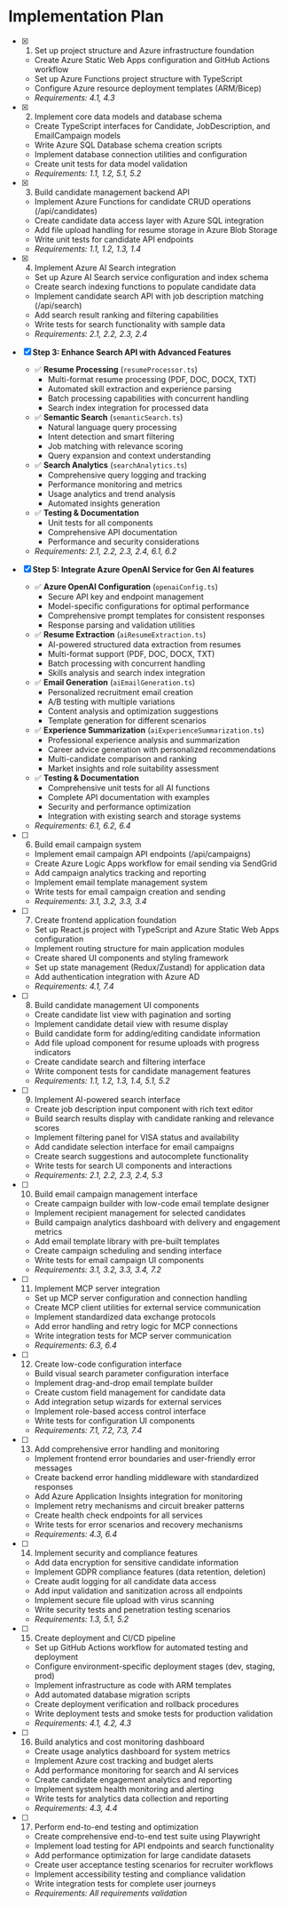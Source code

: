 # Implementation Plan

- [x] 1. Set up project structure and Azure infrastructure foundation





  - Create Azure Static Web Apps configuration and GitHub Actions workflow
  - Set up Azure Functions project structure with TypeScript
  - Configure Azure resource deployment templates (ARM/Bicep)
  - _Requirements: 4.1, 4.3_

- [x] 2. Implement core data models and database schema








  - Create TypeScript interfaces for Candidate, JobDescription, and EmailCampaign models
  - Write Azure SQL Database schema creation scripts
  - Implement database connection utilities and configuration
  - Create unit tests for data model validation
  - _Requirements: 1.1, 1.2, 5.1, 5.2_

- [x] 3. Build candidate management backend API

  - Implement Azure Functions for candidate CRUD operations (/api/candidates)
  - Create candidate data access layer with Azure SQL integration
  - Add file upload handling for resume storage in Azure Blob Storage
  - Write unit tests for candidate API endpoints
  - _Requirements: 1.1, 1.2, 1.3, 1.4_

- [x] 4. Implement Azure AI Search integration




  - Set up Azure AI Search service configuration and index schema
  - Create search indexing functions to populate candidate data
  - Implement candidate search API with job description matching (/api/search)
  - Add search result ranking and filtering capabilities
  - Write tests for search functionality with sample data
  - _Requirements: 2.1, 2.2, 2.3, 2.4_

- [x] **Step 3: Enhance Search API with Advanced Features**
  - ✅ **Resume Processing** (`resumeProcessor.ts`)
    - Multi-format resume processing (PDF, DOC, DOCX, TXT)
    - Automated skill extraction and experience parsing
    - Batch processing capabilities with concurrent handling
    - Search index integration for processed data
  - ✅ **Semantic Search** (`semanticSearch.ts`)
    - Natural language query processing
    - Intent detection and smart filtering
    - Job matching with relevance scoring
    - Query expansion and context understanding
  - ✅ **Search Analytics** (`searchAnalytics.ts`)
    - Comprehensive query logging and tracking
    - Performance monitoring and metrics
    - Usage analytics and trend analysis
    - Automated insights generation
  - ✅ **Testing & Documentation**
    - Unit tests for all components
    - Comprehensive API documentation
    - Performance and security considerations
  - _Requirements: 2.1, 2.2, 2.3, 2.4, 6.1, 6.2_

- [x] **Step 5: Integrate Azure OpenAI Service for Gen AI features**
  - ✅ **Azure OpenAI Configuration** (`openaiConfig.ts`)
    - Secure API key and endpoint management
    - Model-specific configurations for optimal performance
    - Comprehensive prompt templates for consistent responses
    - Response parsing and validation utilities
  - ✅ **Resume Extraction** (`aiResumeExtraction.ts`)
    - AI-powered structured data extraction from resumes
    - Multi-format support (PDF, DOC, DOCX, TXT)
    - Batch processing with concurrent handling
    - Skills analysis and search index integration
  - ✅ **Email Generation** (`aiEmailGeneration.ts`)
    - Personalized recruitment email creation
    - A/B testing with multiple variations
    - Content analysis and optimization suggestions
    - Template generation for different scenarios
  - ✅ **Experience Summarization** (`aiExperienceSummarization.ts`)
    - Professional experience analysis and summarization
    - Career advice generation with personalized recommendations
    - Multi-candidate comparison and ranking
    - Market insights and role suitability assessment
  - ✅ **Testing & Documentation**
    - Comprehensive unit tests for all AI functions
    - Complete API documentation with examples
    - Security and performance optimization
    - Integration with existing search and storage systems
  - _Requirements: 6.1, 6.2, 6.4_

- [ ] 6. Build email campaign system
  - Implement email campaign API endpoints (/api/campaigns)
  - Create Azure Logic Apps workflow for email sending via SendGrid
  - Add campaign analytics tracking and reporting
  - Implement email template management system
  - Write tests for email campaign creation and sending
  - _Requirements: 3.1, 3.2, 3.3, 3.4_

- [ ] 7. Create frontend application foundation
  - Set up React.js project with TypeScript and Azure Static Web Apps configuration
  - Implement routing structure for main application modules
  - Create shared UI components and styling framework
  - Set up state management (Redux/Zustand) for application data
  - Add authentication integration with Azure AD
  - _Requirements: 4.1, 7.4_

- [ ] 8. Build candidate management UI components
  - Create candidate list view with pagination and sorting
  - Implement candidate detail view with resume display
  - Build candidate form for adding/editing candidate information
  - Add file upload component for resume uploads with progress indicators
  - Create candidate search and filtering interface
  - Write component tests for candidate management features
  - _Requirements: 1.1, 1.2, 1.3, 1.4, 5.1, 5.2_

- [ ] 9. Implement AI-powered search interface
  - Create job description input component with rich text editor
  - Build search results display with candidate ranking and relevance scores
  - Implement filtering panel for VISA status and availability
  - Add candidate selection interface for email campaigns
  - Create search suggestions and autocomplete functionality
  - Write tests for search UI components and interactions
  - _Requirements: 2.1, 2.2, 2.3, 2.4, 5.3_

- [ ] 10. Build email campaign management interface
  - Create campaign builder with low-code email template designer
  - Implement recipient management for selected candidates
  - Build campaign analytics dashboard with delivery and engagement metrics
  - Add email template library with pre-built templates
  - Create campaign scheduling and sending interface
  - Write tests for email campaign UI components
  - _Requirements: 3.1, 3.2, 3.3, 3.4, 7.2_

- [ ] 11. Implement MCP server integration
  - Set up MCP server configuration and connection handling
  - Create MCP client utilities for external service communication
  - Implement standardized data exchange protocols
  - Add error handling and retry logic for MCP connections
  - Write integration tests for MCP server communication
  - _Requirements: 6.3, 6.4_

- [ ] 12. Create low-code configuration interface
  - Build visual search parameter configuration interface
  - Implement drag-and-drop email template builder
  - Create custom field management for candidate data
  - Add integration setup wizards for external services
  - Implement role-based access control interface
  - Write tests for configuration UI components
  - _Requirements: 7.1, 7.2, 7.3, 7.4_

- [ ] 13. Add comprehensive error handling and monitoring
  - Implement frontend error boundaries and user-friendly error messages
  - Create backend error handling middleware with standardized responses
  - Add Azure Application Insights integration for monitoring
  - Implement retry mechanisms and circuit breaker patterns
  - Create health check endpoints for all services
  - Write tests for error scenarios and recovery mechanisms
  - _Requirements: 4.3, 6.4_

- [ ] 14. Implement security and compliance features
  - Add data encryption for sensitive candidate information
  - Implement GDPR compliance features (data retention, deletion)
  - Create audit logging for all candidate data access
  - Add input validation and sanitization across all endpoints
  - Implement secure file upload with virus scanning
  - Write security tests and penetration testing scenarios
  - _Requirements: 1.3, 5.1, 5.2_

- [ ] 15. Create deployment and CI/CD pipeline
  - Set up GitHub Actions workflow for automated testing and deployment
  - Configure environment-specific deployment stages (dev, staging, prod)
  - Implement infrastructure as code with ARM templates
  - Add automated database migration scripts
  - Create deployment verification and rollback procedures
  - Write deployment tests and smoke tests for production validation
  - _Requirements: 4.1, 4.2, 4.3_

- [ ] 16. Build analytics and cost monitoring dashboard
  - Create usage analytics dashboard for system metrics
  - Implement Azure cost tracking and budget alerts
  - Add performance monitoring for search and AI services
  - Create candidate engagement analytics and reporting
  - Implement system health monitoring and alerting
  - Write tests for analytics data collection and reporting
  - _Requirements: 4.3, 4.4_

- [ ] 17. Perform end-to-end testing and optimization
  - Create comprehensive end-to-end test suite using Playwright
  - Implement load testing for API endpoints and search functionality
  - Add performance optimization for large candidate datasets
  - Create user acceptance testing scenarios for recruiter workflows
  - Implement accessibility testing and compliance validation
  - Write integration tests for complete user journeys
  - _Requirements: All requirements validation_